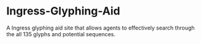 # Ingress-Glyphing-Aid
A Ingress glyphing aid site that allows agents to effectively search through the all 135 glyphs and potential sequences.

